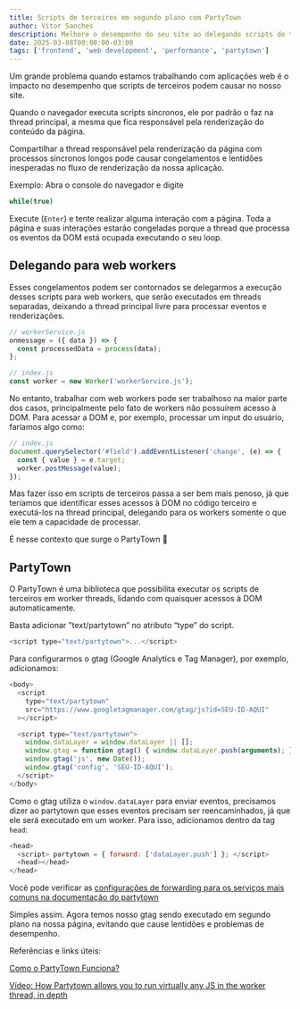 ```yaml
---
title: Scripts de terceiros em segundo plano com PartyTown
author: Vitor Sanches
description: Melhore o desempenho do seu site ao delegando scripts de terceiros para web workers.
date: 2025-03-08T00:00:00-03:00
tags: ['frontend', 'web development', 'performance', 'partytown']
---
```


Um grande problema quando estamos trabalhando com aplicações web é o impacto no desempenho que scripts de terceiros podem causar no nosso site.

Quando o navegador executa scripts síncronos, ele por padrão o faz na thread principal, a mesma que fica responsável pela renderização do conteúdo da página.

Compartilhar a thread responsável pela renderização da página com processos síncronos longos pode causar congelamentos e lentidões inesperadas no fluxo de renderização da nossa aplicação.

Exemplo: Abra o console do navegador e digite

```js
while(true)
```

Execute (`Enter`) e tente realizar alguma interação com a página. Toda a página e suas interações estarão congeladas porque a thread que processa os eventos da DOM está ocupada executando o seu loop.

## Delegando para web workers

Esses congelamentos podem ser contornados se delegarmos a execução desses scripts para web workers, que serão executados em threads separadas, deixando a thread principal livre para processar eventos e renderizações.

```js
// workerService.js
onmessage = ({ data }) => {
  const processedData = process(data);
};

// index.js
const worker = new Worker('workerService.js');
```

No entanto, trabalhar com web workers pode ser trabalhoso na maior parte dos casos, principalmente pelo fato de workers não possuírem acesso à DOM. Para acessar a DOM e, por exemplo, processar um input do usuário, faríamos algo como:

```js
// index.js
document.querySelector('#field').addEventListener('change', (e) => {
  const { value } = e.target;
  worker.postMessage(value);
});
```

Mas fazer isso em scripts de terceiros passa a ser bem mais penoso, já que teríamos que identificar esses acessos à DOM no código terceiro e executá-los na thread principal, delegando para os workers somente o que ele tem a capacidade de processar.

É nesse contexto que surge o PartyTown 🎉

## PartyTown

O PartyTown é uma biblioteca que possibilita executar os scripts de terceiros em worker threads, lidando com quaisquer acessos à DOM automaticamente.

Basta adicionar "text/partytown” no atributo “type” do script.

```js
<​script type="text/partytown">...<​/script>
```

Para configurarmos o gtag (Google Analytics e Tag Manager), por exemplo, adicionamos:

```js
<body>
  <​script
    type="text/partytown"
    src="https://www.googletagmanager.com/gtag/js?id=SEU-ID-AQUI"
  ><​/script>

  <​script type="text/partytown">
    window.dataLayer = window.dataLayer || [];
    window.gtag = function gtag() { window.dataLayer.push(arguments); };
    window.gtag('js', new Date());
    window.gtag('config', 'SEU-ID-AQUI');
  <​/script>
</body>
```

Como o gtag utiliza o `window.dataLayer` para enviar eventos, precisamos dizer ao partytown que esses eventos precisam ser reencaminhados, já que ele será executado em um worker. Para isso, adicionamos dentro da tag `head`:

```js
<head>
  <​script> partytown = { forward: ['dataLayer.push'] }; <​/script>
  <head></head>
</head>
```

Você pode verificar as [configurações de forwarding para os serviços mais comuns na documentação do partytown](https://partytown.builder.io/common-services)

Simples assim. Agora temos nosso gtag sendo executado em segundo plano na nossa página, evitando que cause lentidões e problemas de desempenho.

Referências e links úteis:

[Como o PartyTown Funciona?](https://partytown.builder.io/how-does-partytown-work)

[Vídeo: How Partytown allows you to run virtually any JS in the worker thread, in depth](https://www.youtube.com/watch?v=eP6Mti85HeQ)
